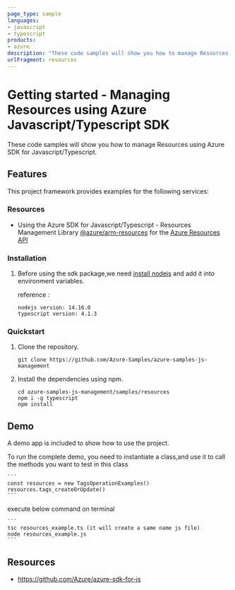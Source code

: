 ```yaml
---
page_type: sample
languages:
- javascript
- typescript
products:
- azure
description: "These code samples will show you how to manage Resources using Azure SDK for Javascript/Typescript."
urlFragment: resources
---
```


# Getting started - Managing Resources using Azure Javascript/Typescript SDK

These code samples will show you how to manage Resources using Azure SDK for Javascript/Typescript.

## Features

This project framework provides examples for the following services:

### Resources
* Using the Azure SDK for Javascript/Typescript - Resources Management Library [@azure/arm-resources](https://www.npmjs.com/package/@azure/arm-resources) for the [Azure Resources API](https://docs.microsoft.com/en-us/rest/api/resources/)


### Installation

1.  Before using the sdk package,we need [install nodejs](https://nodejs.org/en/download/) and add it into environment variables.

    reference :
    
    ```
    nodejs version: 14.16.0
    typescript version: 4.1.3
    ``` 
    
### Quickstart

1.  Clone the repository.

    ```
    git clone https://github.com/Azure-Samples/azure-samples-js-management
    ```

2.  Install the dependencies using npm.

    ```
    cd azure-samples-js-management/samples/resources
    npm i -g typescript
    npm install
    ```

## Demo

A demo app is included to show how to use the project.

To run the complete demo, you need to instantiate a class,and use it to call the methods you want to test in this class 

    ```
    const resources = new TagsOperationExamples()
    resources.tags_createOrUpdate()
    ```

execute below command on terminal

    ```
    tsc resources_example.ts (it will create a same name js file)
    node resources_example.js
    ```

## Resources

- https://github.com/Azure/azure-sdk-for-js